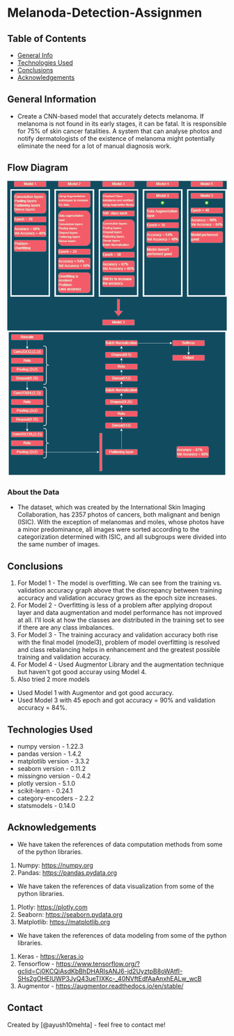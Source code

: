 # Melanoda-Detection-Assignmen

## Table of Contents
* [General Info](#general-information)
* [Technologies Used](#technologies-used)
* [Conclusions](#conclusions)
* [Acknowledgements](#acknowledgements)

<!-- You can include any other section that is pertinent to your problem -->

## General Information
- Create a CNN-based model that accurately detects melanoma. If melanoma is not found in its early stages, it can be fatal. It is responsible for 75% of skin cancer fatalities. A system that can analyse photos and notify dermatologists of the existence of melanoma might potentially eliminate the need for a lot of manual diagnosis work.

## Flow Diagram
![Flow chart](https://github.com/ayush10mehta/Melanoda-Detection-Assignmen/blob/main/CNN.drawio.png?raw=true)

### About the Data
- The dataset, which was created by the International Skin Imaging Collaboration, has 2357 photos of cancers, both malignant and benign (ISIC). With the exception of melanomas and moles, whose photos have a minor predominance, all images were sorted according to the categorization determined with ISIC, and all subgroups were divided into the same number of images.


## Conclusions
1. For Model 1 - The model is overfitting. We can see from the training vs. validation accuracy graph above that the discrepancy between training accuracy and validation accuracy grows as the epoch size increases.
2. For Model 2 - Overfitting is less of a problem after applying dropout layer and data augmentation and model performance has not improved at all. I'll look at how the classes are distributed in the training set to see if there are any class imbalances.
3. For Model 3 - The training accuracy and validation accuracy both rise with the final model (model3), problem of model overfitting is resolved and class rebalancing helps in enhancement and the greatest possible training and validation accuracy.
4. For Model 4 - Used Augmentor Library and the augmentation technique but haven't got good accuray using Model 4.
5. Also tried 2 more models
- Used Model 1 with Augmentor and got good accuracy.
- Used Model 3 with 45 epoch and got accuracy = 90% and validation accuracy = 84%.
 

## Technologies Used
- numpy version - 1.22.3
- pandas version - 1.4.2
- matplotlib version - 3.3.2
- seaborn version - 0.11.2
- missingno version - 0.4.2
- plotly version - 5.1.0
- scikit-learn - 0.24.1
- category-encoders - 2.2.2
- statsmodels - 0.14.0

## Acknowledgements
- We have taken the references of data computation methods from some of the python libraries.
1. Numpy: https://numpy.org
2. Pandas: https://pandas.pydata.org
- We have taken the references of data visualization from some of the python libraries.
1. Plotly: https://plotly.com
2. Seaborn: https://seaborn.pydata.org
3. Matplotlib: https://matplotlib.org
- We have taken the references of data modeling from some of the python libraries.
1. Keras - https://keras.io
2. Tensorflow - https://www.tensorflow.org/?gclid=Cj0KCQiAsdKbBhDHARIsANJ6-jd2UyztpB8oWAtfI-SHs2gOHEIUWP3JyQ43ueTIXKc-_40NVftEdfAaAnxhEALw_wcB
3. Augmentor - https://augmentor.readthedocs.io/en/stable/


## Contact
Created by [@ayush10mehta] - feel free to contact me!


<!-- Optional -->
<!-- ## License -->
<!-- This project is open source and available under the [... License](). -->

<!-- You don't have to include all sections - just the one's relevant to your project -->
